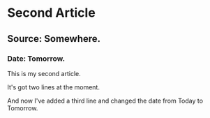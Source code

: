 # Second Article
## Source: Somewhere.
### Date: Tomorrow.

This is my second article.

It's got two lines at the moment.

And now I've added a third line and changed the date from Today to Tomorrow.
